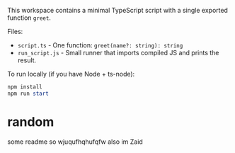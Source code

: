 This workspace contains a minimal TypeScript script with a single exported function `greet`.

Files:
- `script.ts` - One function: `greet(name?: string): string`
- `run_script.js` - Small runner that imports compiled JS and prints the result.

To run locally (if you have Node + ts-node):

```powershell
npm install
npm run start
```
# random

some readme so wjuqufhqhufqfw also im Zaid